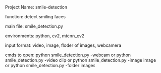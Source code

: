 Project Name: smile-detection

function: detect smiling faces

main file: smile_detection.py

environments:
python, cv2, mtcnn_cv2

input format:
  video, image, floder of images, webcamera

cmds to open:
python smile_detection.py -webcam
or
python smile_detection.py -video clip
or
python smile_detection.py -image image
or
python smile_detection.py -folder images



